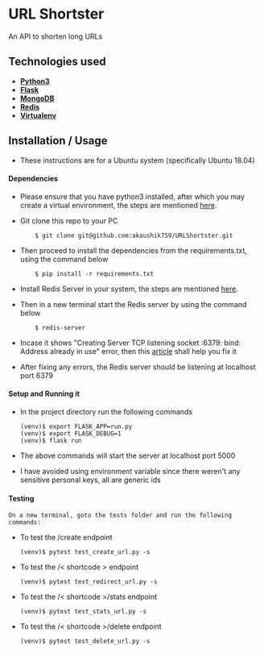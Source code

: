 # URL Shortster
An API to shorten long URLs


## Technologies used
* **[Python3](https://www.python.org/downloads/)**
* **[Flask](flask.pocoo.org/)**
* **[MongoDB](https://www.mongodb.com/try/download/community)** 
* **[Redis](https://redis.io/download)** 
* **[Virtualenv](https://virtualenv.pypa.io/en/stable/)**


## Installation / Usage

* These instructions are for a Ubuntu system (specifically Ubuntu 18.04)

 #### Dependencies
* Please ensure that you have python3 installed, after which you may create a virtual environment, the steps are mentioned [here](https://naysan.ca/2019/08/05/install-python-3-virtualenv-on-ubuntu/).

* Git clone this repo to your PC
    ```
        $ git clone git@github.com:akaushik759/URLShortster.git
    ```

* Then proceed to install the dependencies from the requirements.txt, using the command below
    ```
        $ pip install -r requirements.txt
    ```
* Install Redis Server in your system, the steps are mentioned [here](https://linuxize.com/post/how-to-install-and-configure-redis-on-ubuntu-18-04/).

* Then in a new terminal start the Redis server by using the command below

    ```
        $ redis-server
    ```
* Incase it shows "Creating Server TCP listening socket :6379: bind: Address already in use" error, then this [article](https://stackoverflow.com/a/57087763/7821772) shall help you fix it

* After fixing any errors, the Redis server should be listening at localhost port 6379



 #### Setup and Running it
* In the project directory run the following commands
    ```
    (venv)$ export FLASK_APP=run.py
    (venv)$ export FLASK_DEBUG=1
    (venv)$ flask run
    ```
* The above commands will start the server at localhost port 5000

* I have avoided using environment variable since there weren't any sensitive personal keys, all are generic ids

 #### Testing
    On a new terminal, goto the tests folder and run the following commands:

* To test the /create endpoint
    ```
    (venv)$ pytest test_create_url.py -s
    ```
* To test the /< shortcode > endpoint
    ```
    (venv)$ pytest test_redirect_url.py -s
    ```
* To test the /< shortcode >/stats endpoint
    ```
    (venv)$ pytest test_stats_url.py -s
    ```
* To test the /< shortcode >/delete endpoint
    ```
    (venv)$ pytest test_delete_url.py -s
    ```
